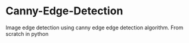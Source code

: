 # Canny-Edge-Detection
Image edge detection using canny edge edge detection algorithm. From scratch in python
